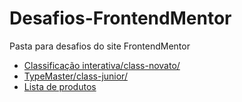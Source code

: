 # Desafios-FrontendMentor
 Pasta para desafios do site FrontendMentor

* [Classificação interativa/class-novato/](https://lzeunfa.github.io/Desafios-FrontendMentor/Classificacao-interativa/index)
* [TypeMaster/class-junior/](https://lzeunfa.github.io/Desafios-FrontendMentor/TypeMaster/index)
* [Lista de produtos](https://lzeunfa.github.io/Desafios-FrontendMentor/Product-List/index)
